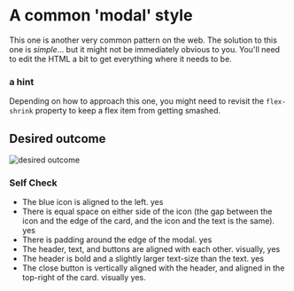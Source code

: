 # A common 'modal' style

This one is another very common pattern on the web. The solution to this one is
_simple_... but it might not be immediately obvious to you. You'll need to edit
the HTML a bit to get everything where it needs to be.

### a hint

Depending on how to approach this one, you might need to revisit the
`flex-shrink` property to keep a flex item from getting smashed.

## Desired outcome

![desired outcome](./desired-outcome.png)

### Self Check

- The blue icon is aligned to the left.
  yes
- There is equal space on either side of the icon (the gap between the icon and
  the edge of the card, and the icon and the text is the same).
  yes
- There is padding around the edge of the modal.
  yes
- The header, text, and buttons are aligned with each other.
  visually, yes
- The header is bold and a slightly larger text-size than the text.
  yes
- The close button is vertically aligned with the header, and aligned in the
  top-right of the card.
  visually yes.
